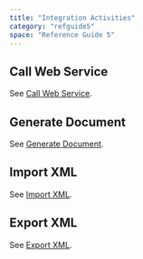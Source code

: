 ```yaml
---
title: "Integration Activities"
category: "refguide5"
space: "Reference Guide 5"
---
```



## Call Web Service

See [Call Web Service](Call+Web+Service).

## Generate Document

See [Generate Document](Generate+Document).

## Import XML

See [Import XML](Import+XML).

## Export XML

See [Export XML](Export+XML).